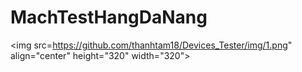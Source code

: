 # MachTestHangDaNang

<img src=https://github.com/thanhtam18/Devices_Tester/img/1.png" align="center" height="320" width="320">
